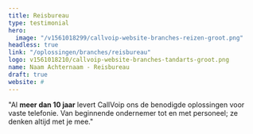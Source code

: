 ```yaml
---
title: Reisbureau
type: testimonial
hero:
  image: "/v1561018299/callvoip-website-branches-reizen-groot.png"
headless: true
link: "/oplossingen/branches/reisbureau"
logo: v1561018210/callvoip-website-branches-tandarts-groot.png
name: Naam Achternaam - Reisbureau
draft: true
website: #
---
```

"Al <strong>meer dan 10 jaar</strong> levert CallVoip ons de benodigde oplossingen voor vaste telefonie. Van beginnende ondernemer tot en met personeel; ze denken altijd met je mee."